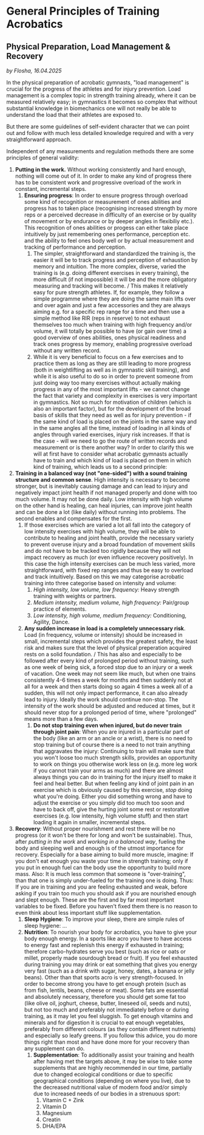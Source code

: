 # General Principles of Training Acrobatics

## Physical Preparation, Load Management & Recovery

*by Flosha, 16.04.2025*

In the physical preparation of acrobatic gymnasts, "load management" is crucial for the progress of the athletes and for injury prevention. Load management is a complex topic in strength training already, where it can be measured relatively easy; in gymnastics it becomes so complex that without substantial knowledge in biomechanics one will not really be able to understand the load that their athletes are exposed to. 

But there are some guidelines of self-evident character that we can point out and follow with much less detailed knowledge required and with a very straightforward approach. 

Independent of any measurements and regulation methods there are some principles of general validity: 

1. **Putting in the work.** Without working consistently and hard enough, nothing will come out of it. In order to make any kind of progress there has to be consistent work and progressive overload of the work in constant, incremental steps.
   1. **Ensuring progress**: In order to ensure progress through overload some kind of recognition or measurement of ones abilities and progress has to taken place (recognising increased strength by more reps or a perceived decrease in difficulty of an exercise or by quality of movement or by endurance or by deeper angles in flexibiliy etc.). This recognition of ones abilities or progess can either take place intuitively by just remembering ones performance, perception etc. and the ability to feel ones body well or by actual measurement and tracking of performance and perception.
      1. The simpler, straightforward and standardized the training is, the easier it will be to track progress and perception of exhaustion by memory and intuition. The more complex, diverse, varied the training is (e.g. doing different exercises in every training), the more difficult (if not impossible) it will be and the more obligatory measuring and tracking will become. / This makes it relatively easy for pure strength athletes. If, for example, they follow a simple programme where they are doing the same main lifts over and over again and just a few accessories and they are always aiming e.g. for a specific rep range for a time and then use a simple method like RIR (reps in reserve) to not exhaust themselves too much when training with high frequency and/or volume, it will totally be possible to have (or gain over time) a good overview of ones abilities, ones physical readiness and track ones progress by memory, enabling progressive overload without any written record.
      2. While it is very beneficial to focus on a few exercises and to practice them as long as they are still leading to more progress (both in weightlifting as well as in gymnastic skill training), and while it is also useful to do so in order to prevent someone from just doing way too many exercises without actually making progress in any of the most important lifts - we cannot change the fact that variety and complexity in exercises is very important in gymnastics. Not so much for motivation of children (which is also an important factor), but for the development of the broad basis of skills that they need as well as for injury prevention - if the same kind of load is placed on the joints in the same way and in the same angles all the time, instead of loading in all kinds of angles through varied exercises, injury risk increases. If that is the case - will we need to go the route of written records and measurement or is there another way? In order to clarify this we will at first have to consider what acrobatic gymnasts actually have to train and which kind of load is placed on them in which kind of training, which leads us to a second principle:
2. **Training in a balanced way (not "one-sided") with a sound training structure and common sense**. High intensity is necessary to become stronger, but is inevitably causing damage and can lead to injury and negatively impact joint health if not managed properly and done with too much volume. It may not be done daily. Low intensity with high volume on the other hand is healing, can heal injuries, can improve joint health and can be done a lot (like daily) without running into problems. The second enables and compensates for the first.  
   1. If those exercises which are varied a lot all fall into the category of low intensity exercises with high volume, they will be able to contribute to healing and joint health, provide the necessary variety to prevent overuse injury and a broad foundation of movement skills and do not have to be tracked too rigidly because they will not impact recovery as much (or even influence recovery positively). In this case the high intensity exercises can be much less varied, more straightforward, with fixed rep ranges and thus be easy to overload and track intuitively. Based on this we may categorise acrobatic training into three categorise based on intensity and volume:
      1. *High intensity, low volume, low frequency:* Heavy strength training with weights or partners.
      2. *Medium intensity, medium volume, high frequency:* Pair/group practice of elements.
      3. *Low intensity, high volume, medium frequency:* Conditioning, Agility, Dance.
   2. **Any sudden increase in load is a completely unnecessary risk**. Load (in frequency, volume or intensity) should be increased in small, incremental steps which provides the greatest safety, the least risk and makes sure that the level of physical preperation acquired rests on a solid foundation. / This has also and especially to be followed after every kind of prolonged period without training, such as one week of being sick, a forced stop due to an injury or a week of vacation. One week may not seem like much, but when one trains consistently 4-6 times a week for months and then suddenly not at all for a week and then starts doing so again 4 times a week all of a sudden, this will not only impact performance, it can also already lead to injury. Ideally the work should continue non-stop. The intensity of the work should be adjusted and reduced at times, but it should never stop for a prolonged period of time, where "prolonged" means more than a few days.
      1. **Do not stop training even when injured, but do never train through joint pain**: When you are injured in a particular part of the body (like an arm or an ancle or a wrist), there is no need to stop training but of course there is a need to not train anything that aggravates the injury: Continuing to train will make sure that you won't loose too much strength skills, provides an opportunity to work on things you otherwise work less on (e.g. more leg work if you cannot train your arms as much) and there are almost always things you can do in training for the injury itself to make it feel and heal better. But when feeling any kind of joint pain in an exercise which is obviously caused by this exercise, *stop* doing what you're doing. Either you did something wrong and have to adjust the exercise or you simply did too much too soon and have to back off, give the hurting joint some rest or restorative exercises (e.g. low intensity, high volume stuff) and then start loading it again in smaller, incremental steps. 
3. **Recovery**: Without proper nourishment and rest there will be no progress (or it won't be there for long and won't be sustainable). Thus, after *putting in the work* and *working in a balanced way*, fueling the body and sleeping well and enough is of the utmost importance for recovery. Especially for a base aiming to build more muscle, imagine: If you don't eat enough you waste your time in strength training; only if you put in enough fuel can the body use the opportunity to build more mass. Also: It is much less common that someone is "over-training", than that one is simply under-fueled for the training one is doing. Thus: If you are in training and you are feeling exhausted and weak, before asking if you train too much you should ask if you are nourished enough and slept enough. These are the first and by far most important variables to be fixed. Before you haven't fixed them there is no reason to even think about less important stuff like supplementation.
   1. **Sleep Hygiene**: To improve your sleep, there are simple rules of sleep hygiene: ...
   2. **Nutrition**: To nourish your body for acrobatics, you have to give your body enough energy. In a sports like acro you have to have access to energy fast and replenish this energy if exhausted in training; therefore carbo-hydrates serve you best (such as rice or oats or millet, properly made sourdough bread or fruit). If you feel exhausted during training you may drink or eat something that gives you energy very fast (such as a drink with sugar, honey, dates, a banana or jelly beans). Other than that sports acro is very strength-focused. In order to become strong you have to get enough protein (such as from fish, lentils, beans, cheese or meat). Some fats are essential and absolutely necessary, therefore you should get some fat too (like olive oil, joghurt, cheese, butter, lineseed oil, seeds and nuts), but not too much and preferably not immediately before or during training, as it may let you feel sluggish. To get enough vitamins and minerals and for digestion it is crucial to eat enough vegetables, preferably from different colours (as they contain different nutrients) and especially so leafy greens. If you follow this advice, you do more things right than most and have done more for your recovery than any supplement can do.
      1. **Supplementation**: To additionally assist your training and health after having met the targets above, it may be wise to take some supplements that are highly recommended in our time, partially due to changed ecological conditions or due to specific geographical conditions (depending on where you live), due to the decreased nutritional value of modern food and/or simply due to increased needs of our bodies in a strenuous sport:
         1. Vitamin C + Zink
         2. Vitamin D
         3. Magnesium
         4. Creatin
         5. DHA/EPA
